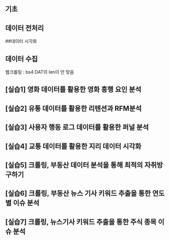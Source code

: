 ## 기초

## 데이터 전처리

##데이터 시각화


## 데이터 수집
웹크롤링 : bs4 DAT의 len이 안 맞음

## [실습1] 영화 데이터를 활용한 영화 흥행 요인 분석

## [실습2] 유통 데이터를 활용한 리텐션과 RFM분석

## [실습3] 사용자 행동 로그 데이터를 활용한 퍼널 분석

## [실습4] 교통 데이터를 활용한 지리 데이터 시각화

## [실습5] 크롤링, 부동산 데이터 분석을 통해 최적의 자취방 구하기

## [실습6] 크롤링, 부동산 뉴스 기사 키워드 추출을 통한 연도별 이슈 분석

## [실습7] 크롤링, 뉴스기사 키워드 추출을 통한 주식 종목 이슈 분석

